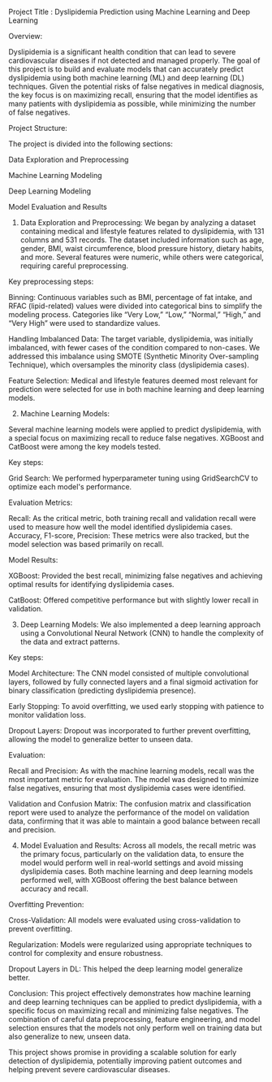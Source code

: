 Project Title :  Dyslipidemia Prediction using Machine Learning and Deep Learning

Overview:

Dyslipidemia is a significant health condition that can lead to severe cardiovascular diseases if not detected and managed properly. The goal of this project is to build and evaluate models that can accurately predict dyslipidemia using both machine learning (ML) and deep learning (DL) techniques. Given the potential risks of false negatives in medical diagnosis, the key focus is on maximizing recall, ensuring that the model identifies as many patients with dyslipidemia as possible, while minimizing the number of false negatives.

Project Structure:

The project is divided into the following sections:

Data Exploration and Preprocessing

Machine Learning Modeling

Deep Learning Modeling

Model Evaluation and Results

1. Data Exploration and Preprocessing:
We began by analyzing a dataset containing medical and lifestyle features related to dyslipidemia, with 131 columns and 531 records. The dataset included information such as age, gender, BMI, waist circumference, blood pressure history, dietary habits, and more. Several features were numeric, while others were categorical, requiring careful preprocessing.

Key preprocessing steps:

Binning: Continuous variables such as BMI, percentage of fat intake, and RFAC (lipid-related) values were divided into categorical bins to simplify the modeling process. Categories like “Very Low,” “Low,” “Normal,” “High,” and “Very High” were used to standardize values.

Handling Imbalanced Data: The target variable, dyslipidemia, was initially imbalanced, with fewer cases of the condition compared to non-cases. We addressed this imbalance using SMOTE (Synthetic Minority Over-sampling Technique), which oversamples the minority class (dyslipidemia cases).

Feature Selection: Medical and lifestyle features deemed most relevant for prediction were selected for use in both machine learning and deep learning models.

2. Machine Learning Models:
   
Several machine learning models were applied to predict dyslipidemia, with a special focus on maximizing recall to reduce false negatives. XGBoost and CatBoost were among the key models tested.

Key steps:

Grid Search: We performed hyperparameter tuning using GridSearchCV to optimize each model's performance.

Evaluation Metrics:

Recall: As the critical metric, both training recall and validation recall were used to measure how well the model identified dyslipidemia cases.
Accuracy, F1-score, Precision: These metrics were also tracked, but the model selection was based primarily on recall.

Model Results:


XGBoost: Provided the best recall, minimizing false negatives and achieving optimal results for identifying dyslipidemia cases.

CatBoost: Offered competitive performance but with slightly lower recall in validation.

3. Deep Learning Models:
We also implemented a deep learning approach using a Convolutional Neural Network (CNN) to handle the complexity of the data and extract patterns.

Key steps:

Model Architecture: The CNN model consisted of multiple convolutional layers, followed by fully connected layers and a final sigmoid activation for binary classification (predicting dyslipidemia presence).

Early Stopping: To avoid overfitting, we used early stopping with patience to monitor validation loss.

Dropout Layers: Dropout was incorporated to further prevent overfitting, allowing the model to generalize better to unseen data.

Evaluation:

Recall and Precision: As with the machine learning models, recall was the most important metric for evaluation. The model was designed to minimize false negatives, ensuring that most dyslipidemia cases were identified.

Validation and Confusion Matrix: The confusion matrix and classification report were used to analyze the performance of the model on validation data, confirming that it was able to maintain a good balance between recall and precision.

4. Model Evaluation and Results:
Across all models, the recall metric was the primary focus, particularly on the validation data, to ensure the model would perform well in real-world settings and avoid missing dyslipidemia cases. Both machine learning and deep learning models performed well, with XGBoost offering the best balance between accuracy and recall.

Overfitting Prevention:

Cross-Validation: All models were evaluated using cross-validation to prevent overfitting.

Regularization: Models were regularized using appropriate techniques to control for complexity and ensure robustness.

Dropout Layers in DL: This helped the deep learning model generalize better.

Conclusion:
This project effectively demonstrates how machine learning and deep learning techniques can be applied to predict dyslipidemia, with a specific focus on maximizing recall and minimizing false negatives. The combination of careful data preprocessing, feature engineering, and model selection ensures that the models not only perform well on training data but also generalize to new, unseen data.

This project shows promise in providing a scalable solution for early detection of dyslipidemia, potentially improving patient outcomes and helping prevent severe cardiovascular diseases.
